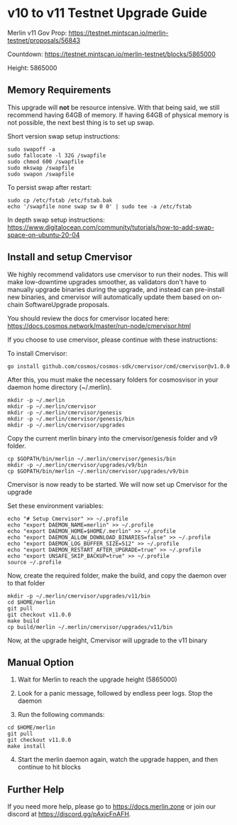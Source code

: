 # v10 to v11 Testnet Upgrade Guide

Merlin v11 Gov Prop: <https://testnet.mintscan.io/merlin-testnet/proposals/56843>

Countdown: <https://testnet.mintscan.io/merlin-testnet/blocks/5865000>

Height: 5865000

## Memory Requirements

This upgrade will **not** be resource intensive. With that being said, we still recommend having 64GB of memory. If having 64GB of physical memory is not possible, the next best thing is to set up swap.

Short version swap setup instructions:

``` {.sh}
sudo swapoff -a
sudo fallocate -l 32G /swapfile
sudo chmod 600 /swapfile
sudo mkswap /swapfile
sudo swapon /swapfile
```

To persist swap after restart:

``` {.sh}
sudo cp /etc/fstab /etc/fstab.bak
echo '/swapfile none swap sw 0 0' | sudo tee -a /etc/fstab
```

In depth swap setup instructions:
<https://www.digitalocean.com/community/tutorials/how-to-add-swap-space-on-ubuntu-20-04>

## Install and setup Cmervisor

We highly recommend validators use cmervisor to run their nodes. This
will make low-downtime upgrades smoother, as validators don't have to
manually upgrade binaries during the upgrade, and instead can
pre-install new binaries, and cmervisor will automatically update them
based on on-chain SoftwareUpgrade proposals.

You should review the docs for cmervisor located here:
<https://docs.cosmos.network/master/run-node/cmervisor.html>

If you choose to use cmervisor, please continue with these
instructions:

To install Cmervisor:

``` {.sh}
go install github.com/cosmos/cosmos-sdk/cmervisor/cmd/cmervisor@v1.0.0
```

After this, you must make the necessary folders for cosmosvisor in your
daemon home directory (\~/.merlin).

``` {.sh}
mkdir -p ~/.merlin
mkdir -p ~/.merlin/cmervisor
mkdir -p ~/.merlin/cmervisor/genesis
mkdir -p ~/.merlin/cmervisor/genesis/bin
mkdir -p ~/.merlin/cmervisor/upgrades
```

Copy the current merlin binary into the
cmervisor/genesis folder and v9 folder.

```{.sh}
cp $GOPATH/bin/merlin ~/.merlin/cmervisor/genesis/bin
mkdir -p ~/.merlin/cmervisor/upgrades/v9/bin
cp $GOPATH/bin/merlin ~/.merlin/cmervisor/upgrades/v9/bin
```

Cmervisor is now ready to be started. We will now set up Cmervisor for the upgrade

Set these environment variables:

```{.sh}
echo "# Setup Cmervisor" >> ~/.profile
echo "export DAEMON_NAME=merlin" >> ~/.profile
echo "export DAEMON_HOME=$HOME/.merlin" >> ~/.profile
echo "export DAEMON_ALLOW_DOWNLOAD_BINARIES=false" >> ~/.profile
echo "export DAEMON_LOG_BUFFER_SIZE=512" >> ~/.profile
echo "export DAEMON_RESTART_AFTER_UPGRADE=true" >> ~/.profile
echo "export UNSAFE_SKIP_BACKUP=true" >> ~/.profile
source ~/.profile
```

Now, create the required folder, make the build, and copy the daemon over to that folder

```{.sh}
mkdir -p ~/.merlin/cmervisor/upgrades/v11/bin
cd $HOME/merlin
git pull
git checkout v11.0.0
make build
cp build/merlin ~/.merlin/cmervisor/upgrades/v11/bin
```

Now, at the upgrade height, Cmervisor will upgrade to the v11 binary

## Manual Option

1. Wait for Merlin to reach the upgrade height (5865000)

2. Look for a panic message, followed by endless peer logs. Stop the daemon

3. Run the following commands:

```{.sh}
cd $HOME/merlin
git pull
git checkout v11.0.0
make install
```

4. Start the merlin daemon again, watch the upgrade happen, and then continue to hit blocks

## Further Help

If you need more help, please go to <https://docs.merlin.zone> or join
our discord at <https://discord.gg/pAxjcFnAFH>.
